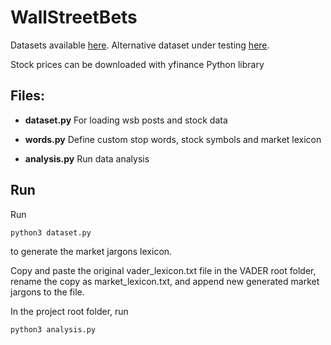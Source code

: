 # WallStreetBets

Datasets available [here](https://www.kaggle.com/gpreda/reddit-wallstreetsbets-posts).
Alternative dataset under testing [here](https://www.kaggle.com/unanimad/reddit-rwallstreetbets).

Stock prices can be downloaded with yfinance Python library


## Files:

* **dataset.py**
For loading wsb posts and stock data

* **words.py**
Define custom stop words, stock symbols and market lexicon

* **analysis.py**
Run data analysis

## Run
Run 
```shell
python3 dataset.py
``` 
to generate the market jargons lexicon.

Copy and paste the original vader_lexicon.txt file in the VADER root folder, rename the copy as market_lexicon.txt, and append new generated market jargons to the file.

In the project root folder, run
```shell
python3 analysis.py
``` 